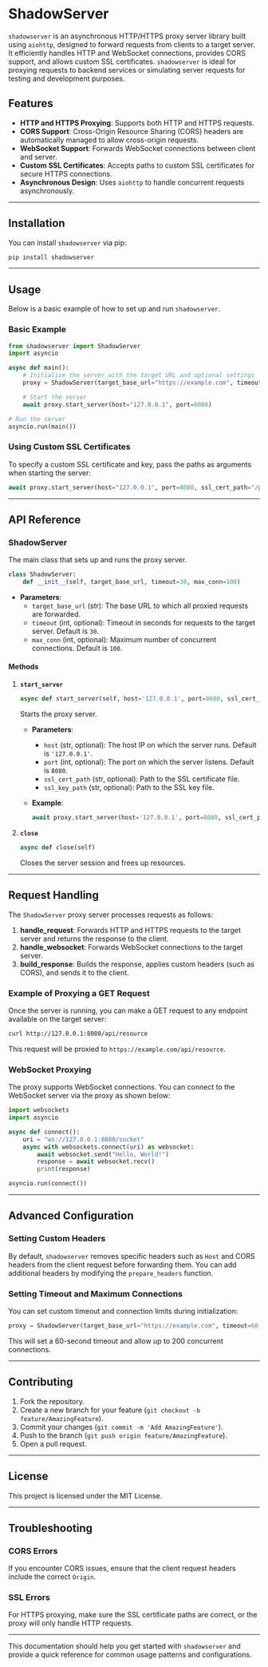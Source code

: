 # ShadowServer

`shadowserver` is an asynchronous HTTP/HTTPS proxy server library built using `aiohttp`, designed to forward requests from clients to a target server. It efficiently handles HTTP and WebSocket connections, provides CORS support, and allows custom SSL certificates. `shadowserver` is ideal for proxying requests to backend services or simulating server requests for testing and development purposes.

## Features

- **HTTP and HTTPS Proxying**: Supports both HTTP and HTTPS requests.
- **CORS Support**: Cross-Origin Resource Sharing (CORS) headers are automatically managed to allow cross-origin requests.
- **WebSocket Support**: Forwards WebSocket connections between client and server.
- **Custom SSL Certificates**: Accepts paths to custom SSL certificates for secure HTTPS connections.
- **Asynchronous Design**: Uses `aiohttp` to handle concurrent requests asynchronously.

---

## Installation

You can install `shadowserver` via pip:

```bash
pip install shadowserver
```

---

## Usage

Below is a basic example of how to set up and run `shadowserver`.

### Basic Example

```python
from shadowserver import ShadowServer
import asyncio

async def main():
    # Initialize the server with the target URL and optional settings
    proxy = ShadowServer(target_base_url="https://example.com", timeout=30, max_conn=100)

    # Start the server
    await proxy.start_server(host="127.0.0.1", port=8080)

# Run the server
asyncio.run(main())
```

### Using Custom SSL Certificates

To specify a custom SSL certificate and key, pass the paths as arguments when starting the server:

```python
await proxy.start_server(host="127.0.0.1", port=8080, ssl_cert_path="/path/to/cert.pem", ssl_key_path="/path/to/key.pem")
```

---

## API Reference

### ShadowServer

The main class that sets up and runs the proxy server.

```python
class ShadowServer:
    def __init__(self, target_base_url, timeout=30, max_conn=100)
```

- **Parameters**:
  - `target_base_url` (str): The base URL to which all proxied requests are forwarded.
  - `timeout` (int, optional): Timeout in seconds for requests to the target server. Default is `30`.
  - `max_conn` (int, optional): Maximum number of concurrent connections. Default is `100`.

#### Methods

1. **`start_server`**

   ```python
   async def start_server(self, host='127.0.0.1', port=8080, ssl_cert_path=None, ssl_key_path=None)
   ```

   Starts the proxy server.

   - **Parameters**:

     - `host` (str, optional): The host IP on which the server runs. Default is `'127.0.0.1'`.
     - `port` (int, optional): The port on which the server listens. Default is `8080`.
     - `ssl_cert_path` (str, optional): Path to the SSL certificate file.
     - `ssl_key_path` (str, optional): Path to the SSL key file.

   - **Example**:

     ```python
     await proxy.start_server(host='127.0.0.1', port=8080, ssl_cert_path='cert.pem', ssl_key_path='key.pem')
     ```

2. **`close`**

   ```python
   async def close(self)
   ```

   Closes the server session and frees up resources.

---

## Request Handling

The `ShadowServer` proxy server processes requests as follows:

1. **handle_request**: Forwards HTTP and HTTPS requests to the target server and returns the response to the client.
2. **handle_websocket**: Forwards WebSocket connections to the target server.
3. **build_response**: Builds the response, applies custom headers (such as CORS), and sends it to the client.

### Example of Proxying a GET Request

Once the server is running, you can make a GET request to any endpoint available on the target server:

```bash
curl http://127.0.0.1:8080/api/resource
```

This request will be proxied to `https://example.com/api/resource`.

### WebSocket Proxying

The proxy supports WebSocket connections. You can connect to the WebSocket server via the proxy as shown below:

```python
import websockets
import asyncio

async def connect():
    uri = "ws://127.0.0.1:8080/socket"
    async with websockets.connect(uri) as websocket:
        await websocket.send("Hello, World!")
        response = await websocket.recv()
        print(response)

asyncio.run(connect())
```

---

## Advanced Configuration

### Setting Custom Headers

By default, `shadowserver` removes specific headers such as `Host` and CORS headers from the client request before forwarding them. You can add additional headers by modifying the `prepare_headers` function.

### Setting Timeout and Maximum Connections

You can set custom timeout and connection limits during initialization:

```python
proxy = ShadowServer(target_base_url="https://example.com", timeout=60, max_conn=200)
```

This will set a 60-second timeout and allow up to 200 concurrent connections.

---

## Contributing

1. Fork the repository.
2. Create a new branch for your feature (`git checkout -b feature/AmazingFeature`).
3. Commit your changes (`git commit -m 'Add AmazingFeature'`).
4. Push to the branch (`git push origin feature/AmazingFeature`).
5. Open a pull request.

---

## License

This project is licensed under the MIT License.

---

## Troubleshooting

### CORS Errors

If you encounter CORS issues, ensure that the client request headers include the correct `Origin`.

### SSL Errors

For HTTPS proxying, make sure the SSL certificate paths are correct, or the proxy will only handle HTTP requests.

---

This documentation should help you get started with `shadowserver` and provide a quick reference for common usage patterns and configurations.
